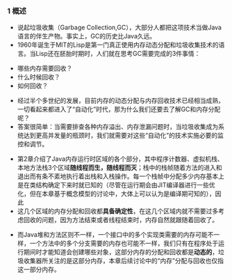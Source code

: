 ### 1 概述
- 说起垃圾收集（Garbage Collection,GC），大部分人都把这项技术当做Java语言的伴生产物。事实上，GC的历史比Java久远。
- 1960年诞生于MIT的Lisp是第一门真正使用内存动态分配和垃圾收集技术的语言。当Lisp还在胚胎时期时，人们就在思考GC需要完成的3件事情：
>
- 哪些内存需要回收？
- 什么时候回收？
- 如何回收？
>
- 经过半个多世纪的发展，目前内存的动态分配与内存回收技术已经相当成熟，一切看起来都进入了“自动化”时代，那为什么我们还要去了解GC和内存分配呢？
- 答案很简单：当需要排查各种内存溢出、内存泄漏问题时，当垃圾收集成为系统达到更高并发量的瓶颈时，我们就需要对这些“自动化”的技术实施必要的监控和调节。
>
- 第2章介绍了Java内存运行时区域的各个部分，其中程序计数器、虚拟机栈、本地方法栈3个区域**随线程而生，随线程而灭**；栈中的栈帧随着方法的进入和退出而有条不紊地执行着出栈和入栈操作。每一个栈帧中分配多少内存基本上是在类结构确定下来时就已知的（尽管在运行期会由JIT编译器进行一些优化，但在本章基于概念模型的讨论中，大体上可以认为是编译期可知的），因此
- 这几个区域的内存分配和回收都**具备确定性**，在这几个区域内就不需要过多考虑回收的问题，因为方法结束或者线程结束时，内存自然就跟随着回收了。
>
- 而Java堆和方法区则不一样，一个接口中的多个实现类需要的内存可能不一样，一个方法中的多个分支需要的内存也可能不一样，我们只有在程序处于运行期间时才能知道会创建哪些对象，这部分内存的分配和回收都是**动态的**，垃圾收集器所关注的是这部分内存，本章后续讨论中的“内存”分配与回收也仅指这一部分内存。
>


